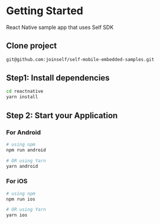 # Getting Started
React Native sample app that uses Self SDK

## Clone project

```bash
git@github.com:joinself/self-mobile-embedded-samples.git
```

## Step1: Install dependencies


```bash
cd reactnative
yarn install
```

## Step 2: Start your Application

### For Android

```bash
# using npm
npm run android

# OR using Yarn
yarn android
```

### For iOS

```bash
# using npm
npm run ios

# OR using Yarn
yarn ios
```
